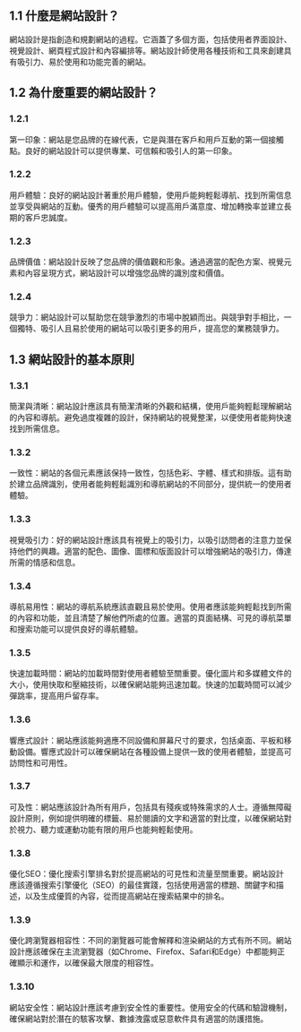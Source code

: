 ## 1.1 什麼是網站設計？
網站設計是指創造和規劃網站的過程。它涵蓋了多個方面，包括使用者界面設計、視覺設計、網頁程式設計和內容編排等。網站設計師使用各種技術和工具來創建具有吸引力、易於使用和功能完善的網站。

## 1.2 為什麼重要的網站設計？
### 1.2.1 
第一印象：網站是您品牌的在線代表，它是與潛在客戶和用戶互動的第一個接觸點。良好的網站設計可以提供專業、可信賴和吸引人的第一印象。

### 1.2.2 
用戶體驗：良好的網站設計著重於用戶體驗，使用戶能夠輕鬆導航、找到所需信息並享受與網站的互動。優秀的用戶體驗可以提高用戶滿意度、增加轉換率並建立長期的客戶忠誠度。

### 1.2.3 
品牌價值：網站設計反映了您品牌的價值觀和形象。通過適當的配色方案、視覺元素和內容呈現方式，網站設計可以增強您品牌的識別度和價值。

### 1.2.4 
競爭力：網站設計可以幫助您在競爭激烈的市場中脫穎而出。與競爭對手相比，一個獨特、吸引人且易於使用的網站可以吸引更多的用戶，提高您的業務競爭力。

## 1.3 網站設計的基本原則 
### 1.3.1 
簡潔與清晰：網站設計應該具有簡潔清晰的外觀和結構，使用戶能夠輕鬆理解網站的內容和導航。避免過度複雜的設計，保持網站的視覺整潔，以便使用者能夠快速找到所需信息。

### 1.3.2 
一致性：網站的各個元素應該保持一致性，包括色彩、字體、樣式和排版。這有助於建立品牌識別，使用者能夠輕鬆識別和導航網站的不同部分，提供統一的使用者體驗。

### 1.3.3 
視覺吸引力：好的網站設計應該具有視覺上的吸引力，以吸引訪問者的注意力並保持他們的興趣。適當的配色、圖像、圖標和版面設計可以增強網站的吸引力，傳達所需的情感和信息。

### 1.3.4 
導航易用性：網站的導航系統應該直觀且易於使用。使用者應該能夠輕鬆找到所需的內容和功能，並且清楚了解他們所處的位置。適當的頁面結構、可見的導航菜單和搜索功能可以提供良好的導航體驗。

### 1.3.5 
快速加載時間：網站的加載時間對使用者體驗至關重要。優化圖片和多媒體文件的大小，使用快取和壓縮技術，以確保網站能夠迅速加載。快速的加載時間可以減少彈跳率，提高用戶留存率。

### 1.3.6 
響應式設計：網站應該能夠適應不同設備和屏幕尺寸的要求，包括桌面、平板和移動設備。響應式設計可以確保網站在各種設備上提供一致的使用者體驗，並提高可訪問性和可用性。

### 1.3.7 
可及性：網站應該設計為所有用戶，包括具有殘疾或特殊需求的人士。遵循無障礙設計原則，例如提供明確的標籤、易於閱讀的文字和適當的對比度，以確保網站對於視力、聽力或運動功能有限的用戶也能夠輕鬆使用。

### 1.3.8 
優化SEO：優化搜索引擎排名對於提高網站的可見性和流量至關重要。網站設計應該遵循搜索引擎優化（SEO）的最佳實踐，包括使用適當的標題、關鍵字和描述，以及生成優質的內容，從而提高網站在搜索結果中的排名。

### 1.3.9 
優化跨瀏覽器相容性：不同的瀏覽器可能會解釋和渲染網站的方式有所不同。網站設計應該確保在主流瀏覽器（如Chrome、Firefox、Safari和Edge）中都能夠正確顯示和運作，以確保最大限度的相容性。

### 1.3.10 
網站安全性：網站設計應該考慮到安全性的重要性。使用安全的代碼和驗證機制，確保網站對於潛在的駭客攻擊、數據洩露或惡意軟件具有適當的防護措施。